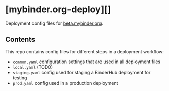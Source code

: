 # [mybinder.org-deploy][]

Deployment config files for [beta.mybinder.org](https://beta.mybinder.org).

## Contents

This repo contains config files for different steps in a deployment workflow:

- `common.yaml` configuration settings that are used in all deployment files
- `local.yaml` (TODO)
- `staging.yaml` config used for staging a BinderHub deployment for testing
- `prod.yaml` config used in a production deployment

[binderhub-deploy]: https://github.com/jupyterhub/binderhub-deploy
[BinderHub]: https://github.com/jupyterhub/binderhub
[JupyterHub]: https://github.com/jupyterhub/jupyterhub
